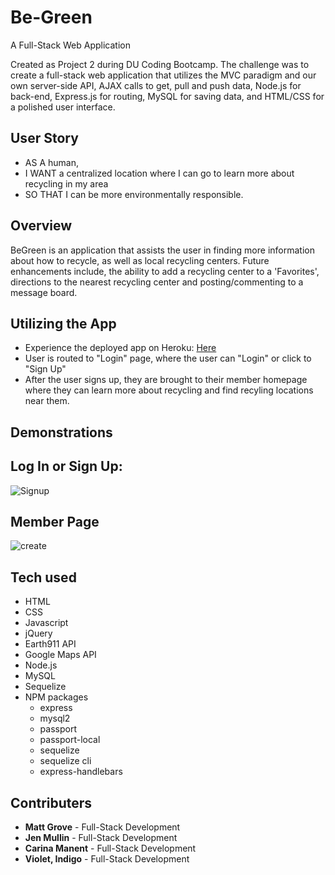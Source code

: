 # Be-Green

A Full-Stack Web Application

Created as Project 2 during DU Coding Bootcamp. The challenge was to create a full-stack web application that utilizes the MVC paradigm and our own server-side API, AJAX calls to get, pull and push data, Node.js for back-end, Express.js for routing, MySQL for saving data, and HTML/CSS for a polished user interface.

## User Story

- AS A human,
- I WANT a centralized location where I can go to learn more about recycling in my area
- SO THAT I can be more environmentally responsible.

## Overview

BeGreen is an application that assists the user in finding more information about how to recycle, as well as local recycling centers. Future enhancements include, the ability to add a recycling center to a 'Favorites', directions to the nearest recycling center and posting/commenting to a message board.

## Utilizing the App

- Experience the deployed app on Heroku: [Here](https://dubootcampbegreen.herokuapp.com "Here")
- User is routed to "Login" page, where the user can "Login" or click to "Sign Up"
- After the user signs up, they are brought to their member homepage where they can learn more about recycling and find recyling locations near them.

## Demonstrations

## Log In or Sign Up:

![Signup](public/assets/images/login.png "signup")

## Member Page

![create](public/assets/images/members.png "create")

## Tech used

- HTML
- CSS
- Javascript
- jQuery
- Earth911 API
- Google Maps API
- Node.js
- MySQL
- Sequelize
- NPM packages
  - express
  - mysql2
  - passport
  - passport-local
  - sequelize
  - sequelize cli
  - express-handlebars

## Contributers

- **Matt Grove** - Full-Stack Development
- **Jen Mullin** - Full-Stack Development
- **Carina Manent** - Full-Stack Development
- **Violet, Indigo** - Full-Stack Development
